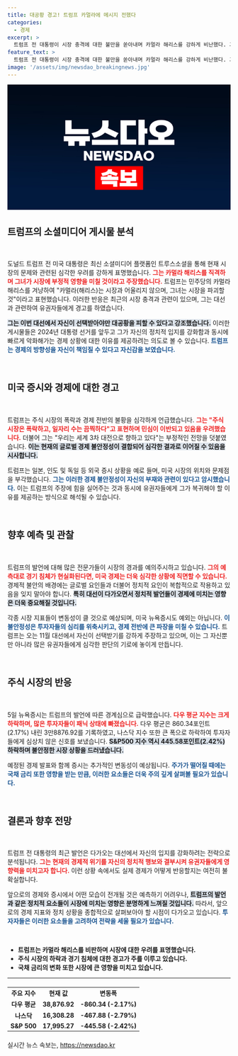 ```yaml
---
title: 대공황 경고! 트럼프 카멀라에 메시지 전했다
categories:
  - 경제
excerpt: >
  트럼프 전 대통령이 시장 충격에 대한 불만을 쏟아내며 카멀라 해리스를 강하게 비난했다. 그는 대공황이 다가온다며 2024년 대선에서 자신의 선택을 강조, 경제 위기의 재앙을 경고했다. 클릭을 유도하는 트럼프의 메시지를 놓치지 마세요!
feature_text: >
  트럼프 전 대통령이 시장 충격에 대한 불만을 쏟아내며 카멀라 해리스를 강하게 비난했다. 그는 대공황이 다가온다며 2024년 대선에서 자신의 선택을 강조, 경제 위기의 재앙을 경고했다. 클릭을 유도하는 트럼프의 메시지를 놓치지 마세요!
image: '/assets/img/newsdao_breakingnews.jpg'
---
```


<p><img src="/assets/img/newsdao_breakingnews.jpg" alt="firstkoreanews 속보" /></p>

<h2 data-ke-size="size26">트럼프의 소셜미디어 게시물 분석</h2>  

<p data-ke-size="size16">&nbsp;</p>  

<p>도널드 트럼프 전 미국 대통령은 최신 소셜미디어 플랫폼인 트루스소셜을 통해 현재 시장의 문제와 관련된 심각한 우려를 강하게 표명했습니다. <b><span style="color: #ee2323;">그는 카멀라 해리스를 직격하며 그녀가 시장에 부정적 영향을 미칠 것이라고 주장했습니다.</span></b> 트럼프는 민주당의 카멀라 해리스를 겨냥하여 "카멀라(해리스)는 시장과 어울리지 않으며, 그녀는 시장을 파괴할 것"이라고 표현했습니다. 이러한 반응은 최근의 시장 충격과 관련이 있으며, 그는 대선과 관련하여 유권자들에게 경고를 하였습니다. </p>

<p><b><span style="background-color: #21538527;">그는 이번 대선에서 자신이 선택받아야만 대공황을 피할 수 있다고 강조했습니다.</span></b> 이러한 게시물들은 2024년 대통령 선거를 앞두고 그가 자신의 정치적 입지를 강화함과 동시에 빠르게 악화해가는 경제 상황에 대한 이유를 제공하려는 의도로 볼 수 있습니다. <b><span style="color: #1a5490;">트럼프는 경제의 방향성을 자신이 책임질 수 있다고 자신감을 보였습니다.</span></b> </p>

<p data-ke-size="size16">&nbsp;</p>  

<h2 data-ke-size="size26">미국 증시와 경제에 대한 경고</h2>  

<p data-ke-size="size16">&nbsp;</p>  

<p>트럼프는 주식 시장의 폭락과 경제 전반의 불황을 심각하게 언급했습니다. <b><span style="color: #ee2323;">그는 "주식 시장은 폭락하고, 일자리 수는 끔찍하다"고 표현하며 민심이 이반되고 있음을 우려했습니다.</span></b> 더불어 그는 "우리는 세계 3차 대전으로 향하고 있다"는 부정적인 전망을 덧붙였습니다. <b><span style="background-color: #21538527;">이는 현재의 글로벌 경제 불안정성이 결합되어 심각한 결과로 이어질 수 있음을 시사합니다.</span></b> </p>

<p>트럼프는 일본, 인도 및 독일 등 외국 증시 상황을 예로 들며, 미국 시장의 위치와 문제점을 부각했습니다. <b><span style="color: #1a5490;">그는 이러한 경제 불안정성이 자신의 부재와 관련이 있다고 암시했습니다.</span></b> 이는 트럼프의 주장에 힘을 실어주는 것과 동시에 유권자들에게 그가 복귀해야 할 이유를 제공하는 방식으로 해석될 수 있습니다.</p>

<p data-ke-size="size16">&nbsp;</p>  

<h2 data-ke-size="size26">향후 예측 및 관찰</h2>  

<p data-ke-size="size16">&nbsp;</p>  

<p>트럼프의 발언에 대해 많은 전문가들이 시장의 경과를 예의주시하고 있습니다. <b><span style="color: #ee2323;">그의 예측대로 경기 침체가 현실화된다면, 미국 경제는 더욱 심각한 상황에 직면할 수 있습니다.</span></b> 경제적 불안의 배경에는 글로벌 요인들과 더불어 정치적 요인이 복합적으로 작용하고 있음을 잊지 말아야 합니다. <b><span style="background-color: #21538527;">특히 대선이 다가오면서 정치적 발언들이 경제에 미치는 영향은 더욱 중요해질 것입니다.</span></b> </p>

<p>각종 시장 지표들이 변동성이 클 것으로 예상되며, 미국 뉴욕증시도 예외는 아닙니다. <b><span style="color: #1a5490;">이 불안정성은 투자자들의 심리를 위축시키고, 경제 전반에 큰 파장을 미칠 수 있습니다.</span></b> 트럼프는 오는 11월 대선에서 자신이 선택받기를 강하게 주장하고 있으며, 이는 그 자신뿐만 아니라 많은 유권자들에게 심각한 판단의 기로에 놓이게 만듭니다.</p>

<p data-ke-size="size16">&nbsp;</p>  

<h2 data-ke-size="size26">주식 시장의 반응</h2>  

<p data-ke-size="size16">&nbsp;</p>  

<p>5일 뉴욕증시는 트럼프의 발언에 따른 경계심으로 급락했습니다. <b><span style="color: #ee2323;">다우 평균 지수는 크게 하락하며, 많은 투자자들이 패닉 상태에 빠졌습니다.</span></b> 다우 평균은 860.34포인트(2.17%) 내린 3만8876.92를 기록하였고, 나스닥 지수 또한 큰 폭으로 하락하여 투자자들에게 심상치 않은 신호를 보냈습니다. <b><span style="background-color: #21538527;">S&amp;P500 지수 역시 445.58포인트(2.42%) 하락하며 불안정한 시장 상황을 드러냈습니다.</span></b> </p>

<p>예정된 경제 발표와 함께 증시는 추가적인 변동성이 예상됩니다. <b><span style="color: #1a5490;">주가가 떨어질 때에는 국채 금리 또한 영향을 받는 만큼, 이러한 요소들은 더욱 주의 깊게 살펴볼 필요가 있습니다.</span></b> </p>

<p data-ke-size="size16">&nbsp;</p>  

<h2 data-ke-size="size26">결론과 향후 전망</h2>  

<p data-ke-size="size16">&nbsp;</p>  

<p>트럼프 전 대통령의 최근 발언은 다가오는 대선에서 자신의 입지를 강화하려는 전략으로 분석됩니다. <b><span style="color: #ee2323;">그는 현재의 경제적 위기를 자신의 정치적 행보와 결부시켜 유권자들에게 영향력을 미치고자 합니다.</span></b> 이런 상황 속에서도 실제 경제가 어떻게 반응할지는 여전히 불확실합니다. </p>

<p>앞으로의 경제와 증시에서 어떤 모습이 전개될 것은 예측하기 어려우나, <b><span style="background-color: #21538527;">트럼프의 발언과 같은 정치적 요소들이 시장에 미치는 영향은 분명하게 느껴질 것입니다.</span></b> 따라서, 앞으로의 경제 지표와 정치 상황을 종합적으로 살펴보아야 할 시점이 다가오고 있습니다. <b><span style="color: #1a5490;">투자자들은 이러한 요소들을 고려하여 전략을 세울 필요가 있습니다.</span></b></p>

<p data-ke-size="size16">&nbsp;</p>  

<ul>  
    <li><b>트럼프는 카멀라 해리스를 비판하며 시장에 대한 우려를 표명했습니다.</b></li>  
    <li><b>주식 시장의 하락과 경기 침체에 대한 경고가 주를 이루고 있습니다.</b></li>  
    <li><b>국채 금리의 변화 또한 시장에 큰 영향을 미치고 있습니다.</b></li>  
</ul>  

<hr>  

<table style="width: 100%; border-collapse: collapse; margin: 20px 0;">  
    <tr>  
        <td style="text-align: center; height: 17px;"><b>주요 지수</b></td>  
        <td style="text-align: center; height: 17px;"><b>현재 값</b></td>  
        <td style="text-align: center; height: 17px;"><b>변동폭</b></td>  
    </tr>  
    <tr>  
        <td style="text-align: center; height: 17px;"><b>다우 평균</b></td>  
        <td style="text-align: center; height: 17px;"><b>38,876.92</b></td>  
        <td style="text-align: center; height: 17px;"><b>-860.34 (-2.17%)</b></td>  
    </tr>  
    <tr>  
        <td style="text-align: center; height: 17px;"><b>나스닥</b></td>  
        <td style="text-align: center; height: 17px;"><b>16,308.28</b></td>  
        <td style="text-align: center; height: 17px;"><b>-467.88 (-2.79%)</b></td>  
    </tr>  
    <tr>  
        <td style="text-align: center; height: 17px;"><b>S&P 500</b></td>  
        <td style="text-align: center; height: 17px;"><b>17,995.27</b></td>  
        <td style="text-align: center; height: 17px;"><b>-445.58 (-2.42%)</b></td>  
    </tr>  
</table>  
실시간 뉴스 속보는, <a href="https://newsdao.kr" rel="dofollow">https://newsdao.kr</a>


